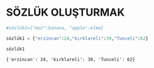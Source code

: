 # SÖZLÜK OLUŞTURMAK


```python
#sözlük2={"muz":banana, "apple":elma}
```


```python
sözlük1 = {"erzincan":24,"kırklareli":39,"Tunceli":62}
```


```python
sözlük1
```




    {'erzincan': 24, 'kırklareli': 39, 'Tunceli': 62}




```python

```

